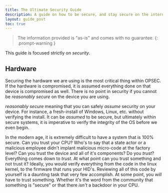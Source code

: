 ```yaml
---
title: The Ultimate Security Guide
description: A guide on how to be secure, and stay secure on the internet.
layout: guide_post
toc: true
---
```


> The information provided is "as-is" and comes with no guarantee.
{: .prompt-warning }

This guide is focused strictly on *security*.

## Hardware

Securing the hardware we are using is the most critical thing within OPSEC. If the hardware is compromised, it is assumed everything done on that device is compromised as well. There is no point in security if you cannot be *reasonably secure* on the device you are using.

*reasonably secure* meaning that you can safely *assume* security on your device. For instance, a fresh-install of Windows, Linux, etc. without verifying the install. It can be *assumed* to be secure, but ultimately within secure systems, it is imperative to verify the integrity of the OS before we even begin.

In the modern age, it is extremely difficult to have a system that is 100% secure. Can you trust your CPU? Who's to say that a state actor or a malicious employee didn't implant malicious micro-code at the factory level? Can you trust the device and all of it's components? Do you *trust*? Everything comes down to *trust*. At what point can you trust something and not trust it? Ideally, you would verify everything from the code in the linux kernel, to the firmware that runs your HID's. Reviewing all of this code by yourself is a daunting task that very few accomplish. At some point, you *will* have to trust something. Whether it's the word from the community that something is "secure" or that there *isn't* a backdoor in your CPU.